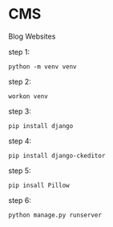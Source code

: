 # CMS

Blog Websites

step 1: 
```
python -m venv venv
```

step 2:
```
workon venv
```
step 3:
```
pip install django
```
step 4:
```
pip install django-ckeditor
```
step 5:
```
pip insall Pillow
```

step 6:
```
python manage.py runserver
```
